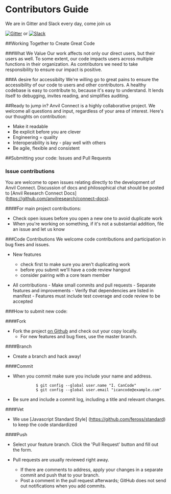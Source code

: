 # Contributors Guide


We are in Gitter and Slack every day, come join us

[![Gitter](https://badges.gitter.im/anvilresearch/connect.svg)](https://gitter.im/anvilresearch/connect) or 
[![Slack](http://slackin.anvil.io/badge.svg)](http://slackin.anvil.io/) 

##Working Together to Create Great Code

###What We Value
Our work affects not only our direct users, but their users as well. To some extent, our code impacts users across multiple functions in their organization. As contributors we need to take responsibility to ensure our impact is positive. 

###A desire for accessibilty
We're willing go to great pains to ensure the accessibility of our code to users and other contributors. A healthy codebase is easy to contribute to, because it's easy to understand. It lends itself to debugging, invites reading, and simplifies auditing.

##Ready to jump in?
Anvil Connect is a highly collaborative project. We welcome all questions and input, regardless of your area of interest. Here's our thoughts on contribution:

- Make it readable
- Be explicit before you are clever 
- Engineering = quality  
- Interoperability is key - play well with others      
- Be agile, flexible and consistent
      

##Submitting your code: Issues and Pull Requests

### Issue contributions
You are welcome to open issues relating directly to the development of Anvil Connect. Discussion of docs and philosophical chat should be posted to [Anvil Research Connect Docs] (https://github.com/anvilresearch/connect-docs).

####For main project contributions: 

- Check open issues before you open a new one to avoid duplicate work
- When you're working on something, if it's not a substantial addition, file an issue and let us know

###Code Contributions
We welcome code contributions and participation in bug fixes and issues.
 
- New features
   - check first to make sure you aren't duplicating work
   - before you submit we'll have a code review hangout
   - consider pairing with a core team member  

- All contributions
       - Make small commits and pull requests
       - Separate features and improvements
       - Verify that dependencies are listed in manifest
       - Features must include test coverage and code review to be accepted


###How to submit new code:

####Fork
- Fork the project [on Github](https://github.com/anvilresearch) and check out your copy locally.
	- For new features and bug fixes, use the master branch.
	
####Branch
- Create a branch and hack away!
	
####Commit
- When you commit make sure you include your name and address.

				$ git config --global user.name "I. CanCode"
				$ git config --global user.email "icancode@example.com"
- Be sure and include a commit log, including a title and relevant changes.

####Vet
- We use [Javascript Standard Style] (https://github.com/feross/standard) to keep the code standardized

####Push
- Select your feature branch. Click the 'Pull Request' button and fill out the form.

- Pull requests are usually reviewed right away. 
	- If there are comments to address, apply your changes in a separate commit and push that to your branch. 
	- Post a comment in the pull request afterwards; GitHub does not send out notifications when you add commits.
